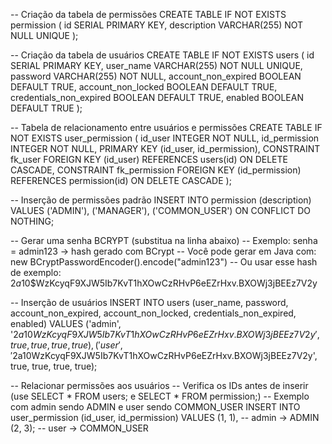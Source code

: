 -- Criação da tabela de permissões
CREATE TABLE IF NOT EXISTS permission (
    id SERIAL PRIMARY KEY,
    description VARCHAR(255) NOT NULL UNIQUE
);

-- Criação da tabela de usuários
CREATE TABLE IF NOT EXISTS users (
    id SERIAL PRIMARY KEY,
    user_name VARCHAR(255) NOT NULL UNIQUE,
    password VARCHAR(255) NOT NULL,
    account_non_expired BOOLEAN DEFAULT TRUE,
    account_non_locked BOOLEAN DEFAULT TRUE,
    credentials_non_expired BOOLEAN DEFAULT TRUE,
    enabled BOOLEAN DEFAULT TRUE
);

-- Tabela de relacionamento entre usuários e permissões
CREATE TABLE IF NOT EXISTS user_permission (
    id_user INTEGER NOT NULL,
    id_permission INTEGER NOT NULL,
    PRIMARY KEY (id_user, id_permission),
    CONSTRAINT fk_user FOREIGN KEY (id_user) REFERENCES users(id) ON DELETE CASCADE,
    CONSTRAINT fk_permission FOREIGN KEY (id_permission) REFERENCES permission(id) ON DELETE CASCADE
);

-- Inserção de permissões padrão
INSERT INTO permission (description) VALUES 
    ('ADMIN'),
    ('MANAGER'),
    ('COMMON_USER')
ON CONFLICT DO NOTHING;

-- Gerar uma senha BCRYPT (substitua na linha abaixo)
-- Exemplo: senha = admin123 → hash gerado com BCrypt
-- Você pode gerar em Java com: new BCryptPasswordEncoder().encode("admin123")
-- Ou usar esse hash de exemplo: $2a$10$WzKcyqF9XJW5Ib7KvT1hXOwCzRHvP6eEZrHxv.BXOWj3jBEEz7V2y

-- Inserção de usuários
INSERT INTO users (user_name, password, account_non_expired, account_non_locked, credentials_non_expired, enabled)
VALUES 
    ('admin', '$2a$10$WzKcyqF9XJW5Ib7KvT1hXOwCzRHvP6eEZrHxv.BXOWj3jBEEz7V2y', true, true, true, true),
    ('user', '$2a$10$WzKcyqF9XJW5Ib7KvT1hXOwCzRHvP6eEZrHxv.BXOWj3jBEEz7V2y', true, true, true, true);

-- Relacionar permissões aos usuários
-- Verifica os IDs antes de inserir (use SELECT * FROM users; e SELECT * FROM permission;)
-- Exemplo com admin sendo ADMIN e user sendo COMMON_USER
INSERT INTO user_permission (id_user, id_permission)
VALUES
    (1, 1), -- admin -> ADMIN
    (2, 3); -- user -> COMMON_USER
